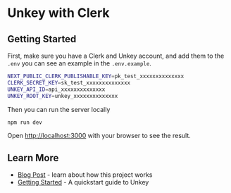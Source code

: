 # Unkey with Clerk

## Getting Started

First, make sure you have a Clerk and Unkey account, and add them to the `.env` you can see an example in the `.env.example`.

```bash
NEXT_PUBLIC_CLERK_PUBLISHABLE_KEY=pk_test_xxxxxxxxxxxxxx
CLERK_SECRET_KEY=sk_test_xxxxxxxxxxxxxx
UNKEY_API_ID=api_xxxxxxxxxxxxxx
UNKEY_ROOT_KEY=unkey_xxxxxxxxxxxxxx
```

Then you can run the server locally
```bash
npm run dev
```

Open [http://localhost:3000](http://localhost:3000) with your browser to see the result.

## Learn More

- [Blog Post](https://unkey.dev/blog/using-unkey-with-auth) - learn about how this project works
- [Getting Started](https://unkey.dev/docs/quickstart) - A quickstart guide to Unkey

